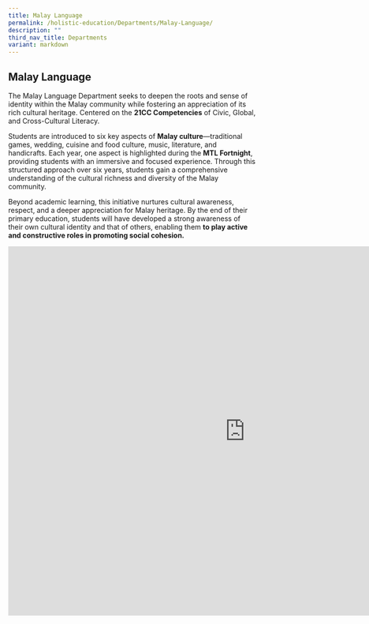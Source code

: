 ```yaml
---
title: Malay Language
permalink: /holistic-education/Departments/Malay-Language/
description: ""
third_nav_title: Departments
variant: markdown
---
```

## Malay Language 

The Malay Language Department seeks to deepen the roots and sense of identity within the Malay community while fostering an appreciation of its rich cultural heritage. Centered on the **21CC Competencies** of Civic, Global, and Cross-Cultural Literacy.

Students are introduced to six key aspects of **Malay culture**—traditional games, wedding, cuisine and food culture, music, literature, and handicrafts. Each year, one aspect is highlighted during the **MTL Fortnight**, providing students with an immersive and focused experience. Through this structured approach over six years, students gain a comprehensive understanding of the cultural richness and diversity of the Malay community. 

Beyond academic learning, this initiative nurtures cultural awareness, respect, and a deeper appreciation for Malay heritage. By the end of their primary education, students will have developed a strong awareness of their own cultural identity and that of others, enabling them **to play active and constructive roles in promoting social cohesion.**

<iframe allowfullscreen="true" height="749" width="960" frameborder="0" src="https://docs.google.com/presentation/d/e/2PACX-1vQ35z3yXpkX51ynOY-m78iflGH3M-IcX3zTipbVTD8lGPPk2HVgpwN45U6A2yDPKLvzUQuwJuTmMsWd/embed?start=false&amp;loop=false&amp;delayms=3000"></iframe>